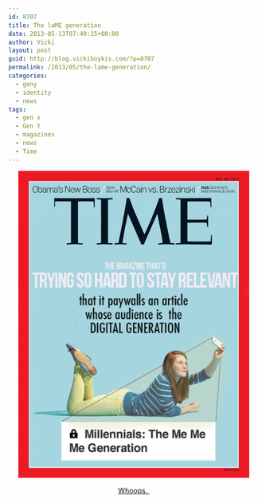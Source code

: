 ```yaml
---
id: 8707
title: The laME generation
date: 2013-05-13T07:49:15+00:00
author: Vicki
layout: post
guid: http://blog.vickiboykis.com/?p=8707
permalink: /2013/05/the-lame-generation/
categories:
  - geny
  - identity
  - news
tags:
  - gen x
  - Gen Y
  - magazines
  - news
  - Time
---
```

<p style="text-align: center;">
  <a href="https://raw.githubusercontent.com/veekaybee/wlb/gh-pages/assets/images/2013/05/PAYWALL.png"><img class="aligncenter  wp-image-8708" alt="PAYWALL" src="https://raw.githubusercontent.com/veekaybee/wlb/gh-pages/assets/images/2013/05/PAYWALL-580x770.png" width="464" height="616" /></a>
</p>

<p style="text-align: center;">
  <p style="text-align: center;">
    <a href="http://jezebel.com/times-me-me-me-generation-is-aptly-the-internets-ne-499723896" target="_blank">Whoops. </a>
  </p>